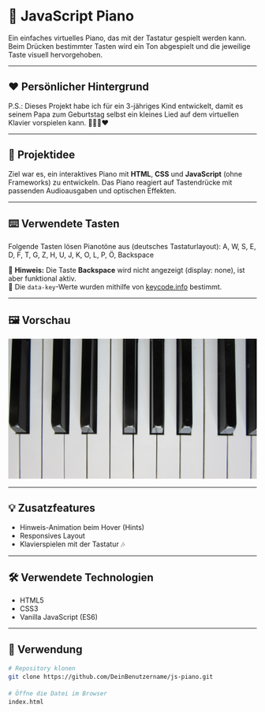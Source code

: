 # 🎹 JavaScript Piano

Ein einfaches virtuelles Piano, das mit der Tastatur gespielt werden kann. Beim Drücken bestimmter Tasten wird ein Ton abgespielt und die jeweilige Taste visuell hervorgehoben.

---

## ❤️ Persönlicher Hintergrund
P.S.: Dieses Projekt habe ich für ein 3-jähriges Kind entwickelt, damit es seinem Papa zum Geburtstag selbst ein kleines Lied auf dem virtuellen Klavier vorspielen kann. 🎁🎶🎂❤️

---

## 🧠 Projektidee

Ziel war es, ein interaktives Piano mit **HTML**, **CSS** und **JavaScript** (ohne Frameworks) zu entwickeln. Das Piano reagiert auf Tastendrücke mit passenden Audioausgaben und optischen Effekten.

---

## ⌨️ Verwendete Tasten

Folgende Tasten lösen Pianotöne aus (deutsches Tastaturlayout):
A, W, S, E, D, F, T, G, Z, H, U, J, K, O, L, P, Ö, Backspace


🔹 **Hinweis:** Die Taste **Backspace** wird nicht angezeigt (display: none), ist aber funktional aktiv.  
🔹 Die `data-key`-Werte wurden mithilfe von [keycode.info](https://keycode.info) bestimmt.

---

## 🖼️ Vorschau

![Piano Preview](images/piano.jpg)

---

## 💡 Zusatzfeatures

- Hinweis-Animation beim Hover (Hints)
- Responsives Layout
- Klavierspielen mit der Tastatur 🎶

---

## 🛠️ Verwendete Technologien

- HTML5  
- CSS3  
- Vanilla JavaScript (ES6)

---

## 🚀 Verwendung

```bash
# Repository klonen
git clone https://github.com/DeinBenutzername/js-piano.git

# Öffne die Datei im Browser
index.html
